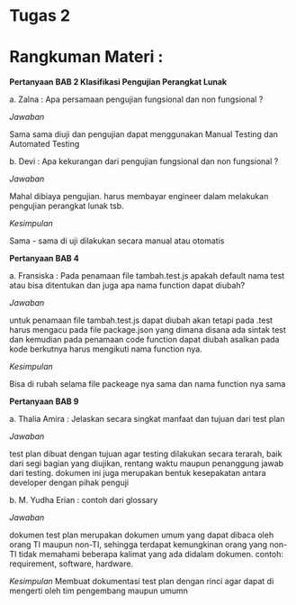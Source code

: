 # Tugas 2

# Rangkuman Materi :

**Pertanyaan BAB 2 Klasifikasi Pengujian Perangkat Lunak**

a. Zalna : Apa persamaan pengujian fungsional dan non fungsional ?

*Jawaban*

Sama sama diuji dan pengujian dapat menggunakan Manual Testing dan Automated Testing

b. Devi : Apa kekurangan dari pengujian fungsional dan non fungsional ?

*Jawaban*

Mahal dibiaya pengujian. harus membayar engineer dalam melakukan pengujian perangkat lunak tsb.

*Kesimpulan*

Sama -  sama di uji dilakukan secara manual atau otomatis

**Pertanyaan BAB 4**

a. Fransiska : Pada penamaan file tambah.test.js apakah default nama test atau bisa ditentukan dan juga apa nama function dapat diubah?

*Jawaban*

untuk penamaan file tambah.test.js dapat diubah akan tetapi pada .test harus mengacu pada file package.json yang dimana disana ada sintak test
dan kemudian pada penamaan code function dapat diubah asalkan pada kode berkutnya harus mengikuti nama function nya.

*Kesimpulan*

Bisa di rubah selama file packeage nya sama dan nama function nya sama

**Pertanyaan BAB 9**

a. Thalia Amira : Jelaskan secara singkat manfaat dan tujuan dari test plan

*Jawaban* 

test plan dibuat dengan tujuan agar testing dilakukan secara terarah,
baik dari segi bagian yang diujikan, rentang waktu maupun penanggung jawab dari testing. dokumen
ini juga merupakan bentuk kesepakatan antara developer dengan pihak penguji

b. M. Yudha Erian : contoh dari glossary

*Jawaban* 

dokumen test plan merupakan dokumen umum yang dapat dibaca oleh orang TI maupun non-TI,
sehingga terdapat kemungkinan orang yang non-TI tidak memahami beberapa kalimat yang ada didalam dokumen. contoh:
requirement, software, hardware.

*Kesimpulan*
Membuat dokumentasi test plan dengan rinci agar dapat di mengerti oleh tim pengembang maupun umumn
